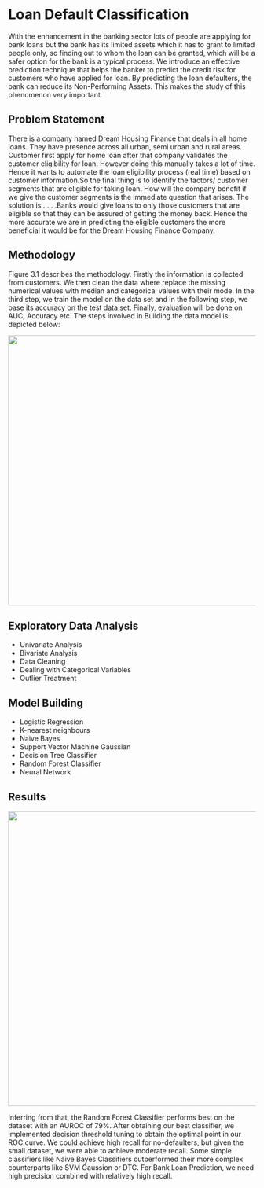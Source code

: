# Loan Default Classification

With the enhancement in the banking sector lots of people are applying for bank loans but the bank has its limited assets which it has to grant to limited people only, so finding out to whom the loan can be granted,
which will be a safer option for the bank is a typical process. We introduce an effective prediction technique that helps the banker to predict the credit risk for customers who have applied for loan. By predicting the loan
defaulters, the bank can reduce its Non-Performing Assets. This makes the study of this phenomenon very important.

## Problem Statement
There is a company named Dream Housing Finance that deals in all home loans. They have presence across all urban, semi urban and rural areas. Customer first apply for home loan after that company validates the
customer eligibility for loan. However doing this manually takes a lot of time. Hence it wants to automate the loan eligibility process (real time) based on customer information.So the final thing is to identify the factors/
customer segments that are eligible for taking loan. How will the company benefit if we give the customer segments is the immediate question that arises. The solution is . . . .Banks would give loans to only those
customers that are eligible so that they can be assured of getting the money back. Hence the more accurate we are in predicting the eligible customers the more beneficial it would be for the Dream Housing Finance
Company.

## Methodology 

Figure 3.1 describes the methodology. Firstly the information is collected from customers. We then clean the data where replace the missing numerical values with median and categorical values with their mode. In the third step, we train the model on the data set and in the following step, we base its accuracy on the test data set. Finally, evaluation will be done on AUC, Accuracy etc. The steps involved in Building the data model is depicted below:

<p align="center">
  <img src="https://user-images.githubusercontent.com/61707225/130238417-642b2d88-889b-475a-a51d-e76da52a5571.PNG" width="550"/>
</p>

## Exploratory Data Analysis
 - Univariate Analysis
 - Bivariate Analysis 
 - Data Cleaning
 - Dealing with Categorical Variables
 - Outlier Treatment
 
## Model Building 
- Logistic Regression
- K-nearest neighbours
- Naive Bayes
- Support Vector Machine Gaussian
- Decision Tree Classifier
- Random Forest Classifier
- Neural Network

## Results

<p align="center">
  <img src="https://user-images.githubusercontent.com/61707225/130239775-4c744ef9-34ba-4f24-966a-402b0c71cc69.PNG" width="600"/>
</p>
Inferring from that, the Random Forest Classifier performs best on the dataset with an AUROC of 79%. After obtaining our best classifier, we implemented decision threshold tuning to obtain the optimal point in our ROC curve. We could achieve high recall for no-defaulters, but given the small dataset, we were able to
achieve moderate recall. Some simple classifiers like Naive Bayes Classifiers outperformed their more complex counterparts like SVM Gaussion or DTC. For Bank Loan Prediction, we need high precision combined with relatively high recall.
